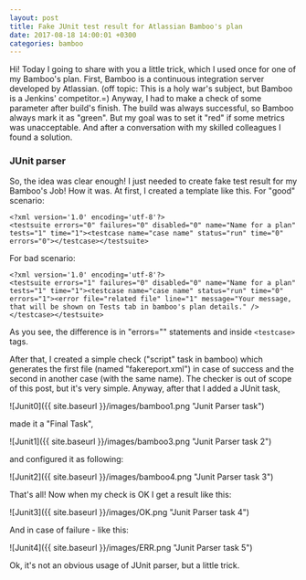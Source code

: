 ```yaml
---
layout: post
title: Fake JUnit test result for Atlassian Bamboo's plan
date: 2017-08-18 14:00:01 +0300
categories: bamboo
---
```


Hi! Today I going to share with you a little trick, which I used once for one of my Bamboo's plan. 
First, Bamboo is a continuous integration server developed by Atlassian. (off topic: This is a holy war's subject, but Bamboo is a Jenkins' competitor.=)
Anyway, I had to make a check of some parameter after build's finish. The build was always successful, so Bamboo always mark it as "green". But my goal was to set it "red" if some metrics was unacceptable. And after a conversation with my skilled colleagues I found a solution. 

### JUnit parser

So, the idea was clear enough! I just needed to create fake test result for my Bamboo's Job! 
How it was. At first, I created a template like this. For "good" scenario:
```
<?xml version='1.0' encoding='utf-8'?>
<testsuite errors="0" failures="0" disabled="0" name="Name for a plan" tests="1" time="1"><testcase name="case name" status="run" time="0" errors="0"></testcase></testsuite>

```
For bad scenario:
```
<?xml version='1.0' encoding='utf-8'?>
<testsuite errors="1" failures="0" disabled="0" name="Name for a plan" tests="1" time="1"><testcase name="case name" status="run" time="0" errors="1"><error file="related file" line="1" message="Your message, that will be shown on Tests tab in bamboo's plan details." /></testcase></testsuite>
```
As you see, the difference is in "errors="" statements and inside `<testcase>` tags.

After that, I created a simple check ("script" task in bamboo) which generates the first file (named "fakereport.xml") in case of success and the second in another case (with the same name). The checker is out of scope of this post, but it's very simple. Anyway, after that I added a JUnit task,

![Junit0]({{ site.baseurl }}/images/bamboo1.png "Junit Parser task")

made it a "Final Task",

![Junit1]({{ site.baseurl }}/images/bamboo3.png "Junit Parser task 2")

and configured it as following:

![Junit2]({{ site.baseurl }}/images/bamboo4.png "Junit Parser task 3")

That's all! Now when my check is OK I get a result like this: 

![Junit3]({{ site.baseurl }}/images/OK.png "Junit Parser task 4")

And in case of failure - like this:

![Junit4]({{ site.baseurl }}/images/ERR.png "Junit Parser task 5")

Ok, it's not an obvious usage of JUnit parser, but a little trick. 
